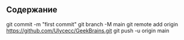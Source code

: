 ## Содержание
git commit -m "first commit"
git branch -M main
git remote add origin https://github.com/Ulycecc/GeekBrains.git
git push -u origin main